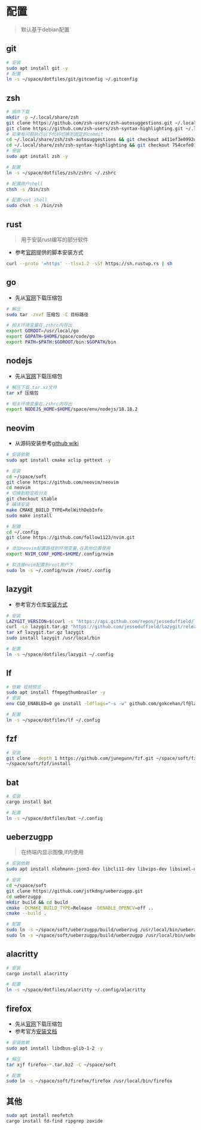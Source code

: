 # 配置

> 默认基于debian配置

## git

```bash
# 安装
sudo apt install git -y
# 配置
ln -s ~/space/dotfiles/git/gitconfig ~/.gitconfig
```
## zsh

```bash
# 插件下载
mkdir -p ~/.local/share/zsh
git clone https://github.com/zsh-users/zsh-autosuggestions.git ~/.local/share/zsh/zsh-autosuggestions
git clone https://github.com/zsh-users/zsh-syntax-highlighting.git ~/.local/share/zsh/zsh-syntax-highlighting
# 如果有问题执行以下代码切换到固定的commit
cd ~/.local/share/zsh/zsh-autosuggestions && git checkout a411ef3e0992d4839f0732ebeb9823024afaaaa8
cd ~/.local/share/zsh/zsh-syntax-highlighting && git checkout 754cefe0181a7acd42fdcb357a67d0217291ac47
# 安装
sudo apt install zsh -y

# 配置
ln -s ~/space/dotfiles/zsh/zshrc ~/.zshrc

# 配置用户shell
chsh -s /bin/zsh

# 配置root shell
sudo chsh -s /bin/zsh
```

## rust

>  用于安装rust编写的部分软件

* 参考[官网](https://www.rust-lang.org/)提供的脚本安装方式
```bash
curl --proto '=https' --tlsv1.2 -sSf https://sh.rustup.rs | sh
```
## go

* 先从[官网](https://go.dev/)下载压缩包

```bash
# 解压
sudo tar -zxvf 压缩包 -C 目标路径

# 相关环境变量在.zshrc内导出
export GOROOT=/usr/local/go
export GOPATH=$HOME/space/code/go
export PATH=$PATH:$GOROOT/bin:$GOPATH/bin
```

## nodejs

* 先从[官网](https://nodejs.org)下载压缩包
```bash
# 解压下载.tar.xz文件
tar xf 压缩包

# 相关环境变量在.zshrc内导出
export NODEJS_HOME=$HOME/space/env/nodejs/18.18.2
```

## neovim

* 从源码安装参考[github wiki](https://github.com/neovim/neovim/wiki/Building-Neovim)

```bash
# 安装依赖
sudo apt install cmake xclip gettext -y

# 安装
cd ~/space/soft
git clone https://github.com/neovim/neovim
cd neovim
# 切换到稳定版分支
git checkout stable
# 编译安装
make CMAKE_BUILD_TYPE=RelWithDebInfo
sudo make install

# 配置
cd ~/.config
git clone https://github.com/follow1123/nvim.git

# 添加neovim配置路径到环境变量,在其他位置使用
export NVIM_CONF_HOME=$HOME/.config/nvim

# 软连接nvim配置到root用户下
sudo ln -s ~/.config/nvim /root/.config
```
## lazygit

* 参考官方仓库[安装方式](https://github.com/jesseduffield/lazygit?tab=readme-ov-file#installation)

```bash
# 安装
LAZYGIT_VERSION=$(curl -s "https://api.github.com/repos/jesseduffield/lazygit/releases/latest" | grep -Po '"tag_name": "v\K[^"]*')
curl -Lo lazygit.tar.gz "https://github.com/jesseduffield/lazygit/releases/latest/download/lazygit_${LAZYGIT_VERSION}_Linux_x86_64.tar.gz"
tar xf lazygit.tar.gz lazygit
sudo install lazygit /usr/local/bin

# 配置
ln -s ~/space/dotfiles/lazygit ~/.config
```

## lf

```bash
# 依赖 视频预览
sudo apt install ffmpegthumbnailer -y
# 安装
env CGO_ENABLED=0 go install -ldflags="-s -w" github.com/gokcehan/lf@latest

# 配置
ln -s ~/space/dotfiles/lf ~/.config
```

## fzf

```bash
# 安装
git clone --depth 1 https://github.com/junegunn/fzf.git ~/space/soft/fzf
~/space/soft/fzf/install
```
## bat 


```bash
# 安装
cargo install bat

# 配置
ln -s ~/space/dotfiles/bat ~/.config
```

## ueberzugpp

> 在终端内显示图像,lf内使用

```bash
# 安装依赖
sudo apt install nlohmann-json3-dev libcli11-dev libvips-dev libsixel-dev libchafa-dev openssl libtbb-dev libspdlog-dev libfmt-dev libxcb-res0-dev -y

# 安装
cd ~/space/soft
git clone https://github.com/jstkdng/ueberzugpp.git
cd ueberzugpp 
mkdir build && cd build
cmake -DCMAKE_BUILD_TYPE=Release -DENABLE_OPENCV=off ..
cmake --build .

# 配置
sudo ln -s ~/space/soft/ueberzugpp/build/ueberzug /usr/local/bin/ueberzug
sudo ln -s ~/space/soft/ueberzugpp/build/ueberzugpp /usr/local/bin/ueberzugpp
```
## alacritty

```bash
# 安装
cargo install alacritty

# 配置
ln -s ~/space/dotfiles/alacritty ~/.config/alacritty
```

## firefox

* 先从[官网](https://www.mozilla.org/zh-CN/firefox/new/)下载压缩包
* 参考官方[安装文档](https://support.mozilla.org/zh-CN/kb/linux-firefox)

```bash
# 安装依赖
sudo apt install libdbus-glib-1-2 -y

# 解压
tar xjf firefox-*.tar.bz2 -C ~/space/soft

# 配置
sudo ln -s ~/space/soft/firefox/firefox /usr/local/bin/firefox
```
## 其他

```bash
sudo apt install neofetch
cargo install fd-find ripgrep zoxide
```
